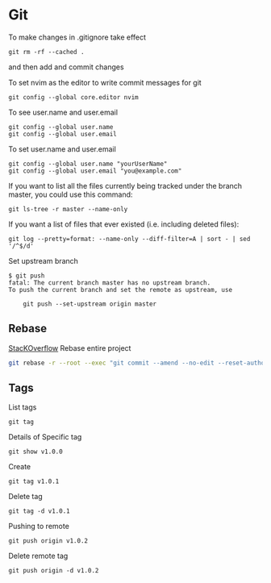 # Git


To make changes in .gitignore take effect
```
git rm -rf --cached .
```
and then add and commit changes


To set nvim as the editor to write commit messages for git
```
git config --global core.editor nvim
```

To see user.name and user.email
```
git config --global user.name
git config --global user.email
```

To set user.name and user.email
```
git config --global user.name "yourUserName"
git config --global user.email "you@example.com"
```


If you want to list all the files currently being tracked under the branch master, you could use this command:
```
git ls-tree -r master --name-only
```
If you want a list of files that ever existed (i.e. including deleted files):
```
git log --pretty=format: --name-only --diff-filter=A | sort - | sed '/^$/d'
```

Set upstream branch
```
$ git push
fatal: The current branch master has no upstream branch.
To push the current branch and set the remote as upstream, use

    git push --set-upstream origin master
```


## Rebase 

[StacKOverflow](https://stackoverflow.com/questions/750172/how-do-i-change-the-author-and-committer-name-email-for-multiple-commits#1320317)
Rebase entire project

```sh
git rebase -r --root --exec "git commit --amend --no-edit --reset-author"
```

## Tags

List tags
```
git tag
```

Details of Specific tag
```
git show v1.0.0
```

Create 
```
git tag v1.0.1
```

Delete tag
```
git tag -d v1.0.1
```

Pushing to remote
```
git push origin v1.0.2
```

Delete remote tag
```
git push origin -d v1.0.2
```



